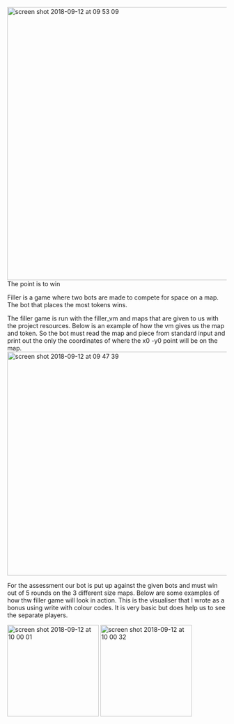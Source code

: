 <img width="626" alt="screen shot 2018-09-12 at 09 53 09" src="https://user-images.githubusercontent.com/36439765/45411294-294a5900-b674-11e8-901b-9bed525225d0.png">The point is to win

Filler is a game where two bots are made to compete for space on a map. The bot that places the most tokens wins. 

The filler game is run with the filler_vm and maps that are given to us with the project resources. 
Below is an example of how the vm gives us the map and token. So the bot must read the map and piece from standard input and print out the only the coordinates of where the
x0 -y0 point will be on the map. 
<img width="513" alt="screen shot 2018-09-12 at 09 47 39" src="https://user-images.githubusercontent.com/36439765/45411313-336c5780-b674-11e8-85b3-681caf1d2d1d.png">

For the assessment our bot is put up against the given bots and must win out of 5 rounds on the 3 different size maps.
Below are some examples of how thw filler game will look in action. This is the visualiser that I wrote as a bonus using write
with colour codes. It is very basic but does help us to see the separate players.

<img width="210" alt="screen shot 2018-09-12 at 10 00 01" src="https://user-images.githubusercontent.com/36439765/45411322-35ceb180-b674-11e8-9bc8-e910b565ba14.png">  <img width="210" alt="screen shot 2018-09-12 at 10 00 32" src="https://user-images.githubusercontent.com/36439765/45411323-37987500-b674-11e8-8eb2-e70e0a6287f8.png">
